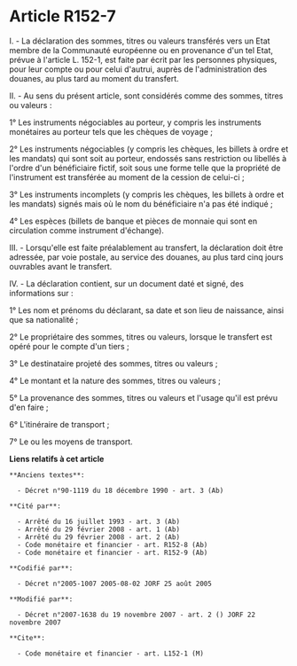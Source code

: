 # Article R152-7

I. - La déclaration des sommes, titres ou valeurs transférés vers un Etat membre de la Communauté européenne ou en provenance
d'un tel Etat, prévue à l'article L. 152-1, est faite par écrit par les personnes physiques, pour leur compte ou pour celui
d'autrui, auprès de l'administration des douanes, au plus tard au moment du transfert.

II. - Au sens du présent article, sont considérés comme des sommes, titres ou valeurs :

1° Les instruments négociables au porteur, y compris les instruments monétaires au porteur tels que les chèques de voyage ;

2° Les instruments négociables (y compris les chèques, les billets à ordre et les mandats) qui sont soit au porteur, endossés
sans restriction ou libellés à l'ordre d'un bénéficiaire fictif, soit sous une forme telle que la propriété de l'instrument
est transférée au moment de la cession de celui-ci ;

3° Les instruments incomplets (y compris les chèques, les billets à ordre et les mandats) signés mais où le nom du
bénéficiaire n'a pas été indiqué ;

4° Les espèces (billets de banque et pièces de monnaie qui sont en circulation comme instrument d'échange).

III. - Lorsqu'elle est faite préalablement au transfert, la déclaration doit être adressée, par voie postale, au service des
douanes, au plus tard cinq jours ouvrables avant le transfert.

IV. - La déclaration contient, sur un document daté et signé, des informations sur :

1° Les nom et prénoms du déclarant, sa date et son lieu de naissance, ainsi que sa nationalité ;

2° Le propriétaire des sommes, titres ou valeurs, lorsque le transfert est opéré pour le compte d'un tiers ;

3° Le destinataire projeté des sommes, titres ou valeurs ;

4° Le montant et la nature des sommes, titres ou valeurs ;

5° La provenance des sommes, titres ou valeurs et l'usage qu'il est prévu d'en faire ;

6° L'itinéraire de transport ;

7° Le ou les moyens de transport.

**Liens relatifs à cet article**

	**Anciens textes**:

	  - Décret n°90-1119 du 18 décembre 1990 - art. 3 (Ab)

	**Cité par**:

	  - Arrêté du 16 juillet 1993 - art. 3 (Ab)
	  - Arrêté du 29 février 2008 - art. 1 (Ab)
	  - Arrêté du 29 février 2008 - art. 2 (Ab)
	  - Code monétaire et financier - art. R152-8 (Ab)
	  - Code monétaire et financier - art. R152-9 (Ab)

	**Codifié par**:

	  - Décret n°2005-1007 2005-08-02 JORF 25 août 2005

	**Modifié par**:

	  - Décret n°2007-1638 du 19 novembre 2007 - art. 2 () JORF 22 novembre 2007

	**Cite**:

	  - Code monétaire et financier - art. L152-1 (M)
